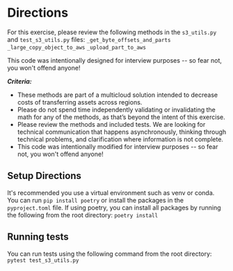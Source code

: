 # Directions
For this exercise, please review the following methods in the `s3_utils.py` and `test_s3_utils.py` files:
`_get_byte_offsets_and_parts`
`_large_copy_object_to_aws`
`_upload_part_to_aws`

This code was intentionally designed for interview purposes -- so fear not, you won't offend anyone!

***Criteria:***
- These methods are part of a multicloud solution intended to decrease costs of transferring assets across regions.
- Please do not spend time independently validating or invalidating the math for any of the methods, as that’s beyond the intent of this exercise.
- Please review the methods and included tests. We are looking for technical communication that happens asynchronously, thinking through technical problems, and clarification where information is not complete.
- This code was intentionally modified for interview purposes -- so fear not, you won't offend anyone!

## Setup Directions
It's recommended you use a virtual environment such as venv or conda.
You can run `pip install poetry` or install the packages in the `pyproject.toml` file.
If using poetry, you can install all packages by running the following from the root directory:
`poetry install`

## Running tests
You can run tests using the following command from the root directory:
`pytest test_s3_utils.py`